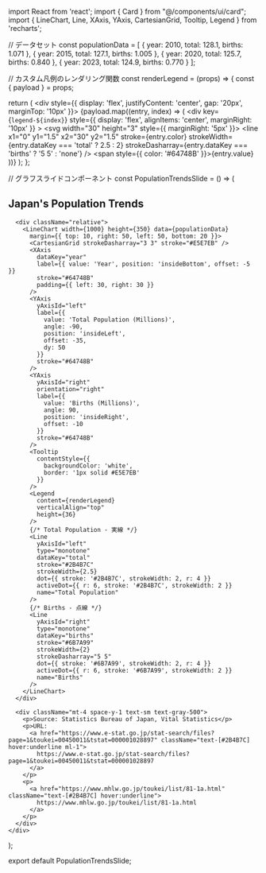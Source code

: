 import React from 'react';
import { Card } from "@/components/ui/card";
import { LineChart, Line, XAxis, YAxis, CartesianGrid, Tooltip, Legend } from 'recharts';

// データセット
const populationData = [
  { year: 2010, total: 128.1, births: 1.071 },
  { year: 2015, total: 127.1, births: 1.005 },
  { year: 2020, total: 125.7, births: 0.840 },
  { year: 2023, total: 124.9, births: 0.770 }
];

// カスタム凡例のレンダリング関数
const renderLegend = (props) => {
  const { payload } = props;
  
  return (
    <div style={{ 
      display: 'flex', 
      justifyContent: 'center', 
      gap: '20px',
      marginTop: '10px'
    }}>
      {payload.map((entry, index) => (
        <div
          key={`legend-${index}`}
          style={{
            display: 'flex',
            alignItems: 'center',
            marginRight: '10px'
          }}
        >
          <svg width="30" height="3" style={{ marginRight: '5px' }}>
            <line
              x1="0"
              y1="1.5"
              x2="30"
              y2="1.5"
              stroke={entry.color}
              strokeWidth={entry.dataKey === 'total' ? 2.5 : 2}
              strokeDasharray={entry.dataKey === 'births' ? '5 5' : 'none'}
            />
          </svg>
          <span style={{ color: '#64748B' }}>{entry.value}</span>
        </div>
      ))}
    </div>
  );
};

// グラフスライドコンポーネント
const PopulationTrendsSlide = () => (
  <Card className="w-full h-[500px] p-8 bg-white">
    <div className="h-full flex flex-col">
      <h2 className="text-3xl font-bold text-[#2B4B7C] mb-6">Japan's Population Trends</h2>
      
      <div className="relative">
        <LineChart width={1000} height={350} data={populationData}
          margin={{ top: 10, right: 50, left: 50, bottom: 20 }}>
          <CartesianGrid strokeDasharray="3 3" stroke="#E5E7EB" />
          <XAxis 
            dataKey="year" 
            label={{ value: 'Year', position: 'insideBottom', offset: -5 }}
            stroke="#64748B"
            padding={{ left: 30, right: 30 }}
          />
          <YAxis 
            yAxisId="left" 
            label={{ 
              value: 'Total Population (Millions)', 
              angle: -90, 
              position: 'insideLeft', 
              offset: -35,
              dy: 50
            }}
            stroke="#64748B"
          />
          <YAxis 
            yAxisId="right" 
            orientation="right"
            label={{ 
              value: 'Births (Millions)', 
              angle: 90, 
              position: 'insideRight', 
              offset: -10 
            }}
            stroke="#64748B" 
          />
          <Tooltip 
            contentStyle={{ 
              backgroundColor: 'white',
              border: '1px solid #E5E7EB'
            }}
          />
          <Legend 
            content={renderLegend}
            verticalAlign="top"
            height={36}
          />
          {/* Total Population - 実線 */}
          <Line 
            yAxisId="left" 
            type="monotone"
            dataKey="total" 
            stroke="#2B4B7C" 
            strokeWidth={2.5}
            dot={{ stroke: '#2B4B7C', strokeWidth: 2, r: 4 }}
            activeDot={{ r: 6, stroke: '#2B4B7C', strokeWidth: 2 }}
            name="Total Population" 
          />
          {/* Births - 点線 */}
          <Line 
            yAxisId="right" 
            type="monotone"
            dataKey="births" 
            stroke="#6B7A99" 
            strokeWidth={2}
            strokeDasharray="5 5"
            dot={{ stroke: '#6B7A99', strokeWidth: 2, r: 4 }}
            activeDot={{ r: 6, stroke: '#6B7A99', strokeWidth: 2 }}
            name="Births" 
          />
        </LineChart>
      </div>

      <div className="mt-4 space-y-1 text-sm text-gray-500">
        <p>Source: Statistics Bureau of Japan, Vital Statistics</p>
        <p>URL: 
          <a href="https://www.e-stat.go.jp/stat-search/files?page=1&toukei=00450011&tstat=000001028897" className="text-[#2B4B7C] hover:underline ml-1">
            https://www.e-stat.go.jp/stat-search/files?page=1&toukei=00450011&tstat=000001028897
          </a>
        </p>
        <p>
          <a href="https://www.mhlw.go.jp/toukei/list/81-1a.html" className="text-[#2B4B7C] hover:underline">
            https://www.mhlw.go.jp/toukei/list/81-1a.html
          </a>
        </p>
      </div>
    </div>
  </Card>
);

export default PopulationTrendsSlide;